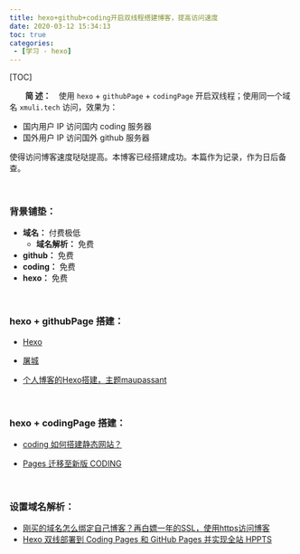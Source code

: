 ```yaml
---
title: hexo+github+coding开启双线程搭建博客，提高访问速度
date: 2020-03-12 15:34:13
toc: true
categories: 
 - [学习 - hexo]
---
```




[TOC]

　　**简  述：**　使用 `hexo` + `githubPage` + `codingPage` 开启双线程；使用同一个域名 `xmuli.tech` 访问，效果为：

- 国内用户 IP 访问国内 coding 服务器
- 国外用户 IP 访问国外 github 服务器

使得访问博客速度哒哒提高。本博客已经搭建成功。本篇作为记录，作为日后备查。

<br>

### 背景铺垫：

- **域名：** 付费极低
  - **域名解析：** 免费
- **github：** 免费
- **coding：** 免费
- **hexo：** 免费

<br>

### hexo + githubPage 搭建：

- [Hexo](https://hexo.io/zh-cn/)

- [屠城](https://www.haomwei.com/) 

- [个人博客的Hexo搭建，主题maupassant](https://xmuli.tech/2019/06/09/%E4%B8%AA%E4%BA%BA%E5%8D%9A%E5%AE%A2%E7%9A%84Hexo%E6%90%AD%E5%BB%BA%EF%BC%8C%E4%B8%BB%E9%A2%98maupassant/) 

<br>

### hexo + codingPage 搭建：

- [coding 如何搭建静态网站？](https://help.coding.net/docs/devops/cd/static-website.html#%E6%90%AD%E5%BB%BA%E9%9D%99%E6%80%81%E7%BD%91%E7%AB%99)

- [Pages 迁移至新版 CODING](https://support.qq.com/products/104149/faqs/61222) 

<br>

### 设置域名解析：

- [刚买的域名怎么绑定自己博客？再白嫖一年的SSL，使用https访问博客](https://blog.csdn.net/qq_33154343/article/details/104727225) 
- [Hexo 双线部署到 Coding Pages 和 GitHub Pages 并实现全站 HPPTS](https://blog.csdn.net/qq_36759224/article/details/100879609) 